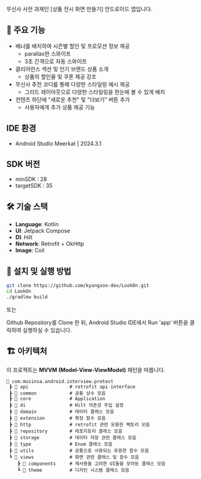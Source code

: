 무신사 사전 과제인 [상품 전시 화면 만들기] 안드로이드 앱입니다.  

## 🚀 주요 기능
- 배너를 배치하여 시즌별 할인 및 프로모션 정보 제공
  - parallax한 스와이프
  - 3초 간격으로 자동 스와이프
- 클리어런스 섹션 및 인기 브랜드 상품 소개
  - 상품의 할인율 및 쿠폰 제공 강조
- 무신사 추천 코디를 통해 다양한 스타일링 예시 제공
  - 그리드 레이아웃으로 다양한 스타일링을 한눈에 볼 수 있게 배치
- 컨텐츠 하단에 "새로운 추천" 및 "더보기" 버튼 추가
  - 사용자에게 추가 상품 제공 기능

## IDE 환경
- Android Studio Meerkat | 2024.3.1

## SDK 버전 
- minSDK : 28
- targetSDK : 35

## 🛠 기술 스택
- **Language**: Kotlin
- **UI**: Jetpack Compose
- **DI**: Hilt
- **Network**: Retrofit + OkHttp
- **Image**: Coil

## 🔧 설치 및 실행 방법
```bash
git clone https://github.com/kyungsoo-dev/LookOn.git
cd LookOn
./gradlew build
```

또는 

Github Repository를 Clone 한 뒤, Android Studio IDE에서 Run 'app' 버튼을 클릭하여 실행하실 수 있습니다.

## 🏗️ 아키텍처
이 프로젝트는 **MVVM (Model-View-ViewModel)** 패턴을 따릅니다.

```
📂 com.musinsa.android.interview.pretest
 ┣ 📂 api               # retrofit api interface
 ┣ 📂 common            # 공통 상수 모음
 ┣ 📂 core              # Application
 ┣ 📂 di                # Hilt 의존성 주입 설정
 ┣ 📂 domain            # 데이터 클래스 모음
 ┣ 📂 extension         # 확장 함수 모음
 ┣ 📂 http              # retrofit 관련 유용한 팩토리 모음
 ┣ 📂 repository        # 레포지토리 클래스 모음
 ┣ 📂 storage           # 데이터 저장 관련 클래스 모음
 ┣ 📂 type              # Enum 클래스 모음
 ┣ 📂 utils             # 공통으로 사용되는 유용한 함수 모음
 ┗ 📂 views             # 화면 관련 클래스 및 함수 모음
    ┣ 📂 components     # 재사용을 고려한 UI들을 모아둔 클래스 모음
    ┗ 📂 theme          # 디자인 시스템 클래스 모음
```
